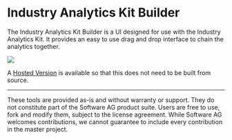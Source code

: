 # Industry Analytics Kit Builder

The Industry Analytics Kit Builder is a UI designed for use with the Industry Analytics Kit. It provides an easy to use drag and drop interface to chain the analytics together.

[<img src="https://user-images.githubusercontent.com/38696279/57377601-bf4e6900-719a-11e9-815f-e13bf3fab11f.png"/>](https://softwareag.github.io/apama-industry-analytics-kit-builder/)

A [Hosted Version](https://softwareag.github.io/apama-industry-analytics-kit-builder/) is available so that this does not need to be built from source.

------------------------------

These tools are provided as-is and without warranty or support. They do not constitute part of the Software AG product suite. Users are free to use, fork and modify them, subject to the license agreement. While Software AG welcomes contributions, we cannot guarantee to include every contribution in the master project.
